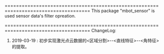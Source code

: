 ====================================================================================
This package "mbot_sensor" is used sensor data's filter opreation.

====================================================================================
ChangeLog:

1. 2019-03-19 : 初步实现激光点云数据的<区域分割>--<直线特征>--<角特征>的提取。
